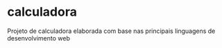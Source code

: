 # calculadora
Projeto de calculadora elaborada com base nas principais linguagens de desenvolvimento web
